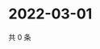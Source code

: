 # 2022-03-01

共 0 条

<!-- BEGIN WEIBO -->
<!-- 最后更新时间 Tue Mar 01 2022 11:13:44 GMT+0800 (China Standard Time) -->

<!-- END WEIBO -->
